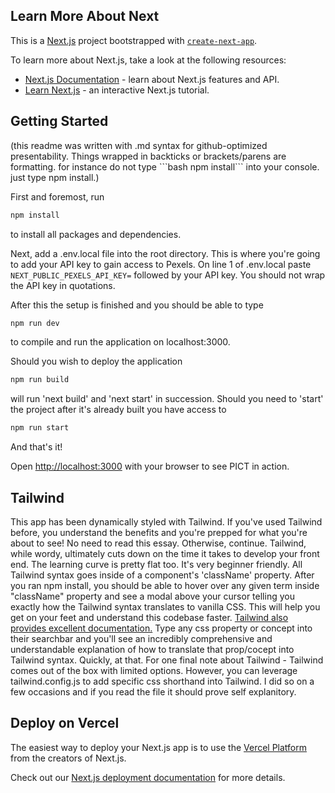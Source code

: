 ## Learn More About Next

This is a [Next.js](https://nextjs.org/) project bootstrapped with [`create-next-app`](https://github.com/vercel/next.js/tree/canary/packages/create-next-app).

To learn more about Next.js, take a look at the following resources:

- [Next.js Documentation](https://nextjs.org/docs) - learn about Next.js features and API.
- [Learn Next.js](https://nextjs.org/learn) - an interactive Next.js tutorial.


## Getting Started
(this readme was written with .md syntax for github-optimized presentability. Things wrapped in backticks or brackets/parens are formatting. for instance do not type \```bash npm install``` into your console. just type npm install.)

First and foremost, run 
```bash
npm install
```
to install all packages and dependencies.

Next, add a .env.local file into the root directory.
This is where you're going to add your API key to gain access to Pexels.
On line 1 of .env.local paste ```NEXT_PUBLIC_PEXELS_API_KEY=``` followed by your API key. You should not wrap the API key in quotations.

After this the setup is finished and you should be able to type
```bash
npm run dev
```
to compile and run the application on localhost:3000.

Should you wish to deploy the application
```bash
npm run build
```
will run 'next build' and 'next start' in succession.
Should you need to 'start' the project after it's already built you have access to
```bash
npm run start
```

And that's it!

Open [http://localhost:3000](http://localhost:3000) with your browser to see PICT in action.


## Tailwind
This app has been dynamically styled with Tailwind. 
If you've used Tailwind before, you understand the benefits and you're prepped for what you're about to see! No need to read this essay.
Otherwise, continue.
Tailwind, while wordy, ultimately cuts down on the time it takes to develop your front end. The learning curve is pretty flat too. It's very beginner friendly.
All Tailwind syntax goes inside of a component's 'className' property.
After you ran npm install, you should be able to hover over any given term inside "className" property and see a modal above your cursor telling you exactly how the Tailwind syntax translates to vanilla CSS.
This will help you get on your feet and understand this codebase faster.
[Tailwind also provides excellent documentation.](https://tailwindcss.com/docs/installation) 
Type any css property or concept into their searchbar and you'll see an incredibly comprehensive and understandable explanation of how to translate that prop/cocept into Tailwind syntax. Quickly, at that.
For one final note about Tailwind - Tailwind comes out of the box with limited options. However, you can leverage tailwind.config.js to add specific css shorthand into Tailwind. I did so on a few occasions and if you read the file it should prove self explanitory.


## Deploy on Vercel

The easiest way to deploy your Next.js app is to use the [Vercel Platform](https://vercel.com/new?utm_medium=default-template&filter=next.js&utm_source=create-next-app&utm_campaign=create-next-app-readme) from the creators of Next.js.

Check out our [Next.js deployment documentation](https://nextjs.org/docs/deployment) for more details.
